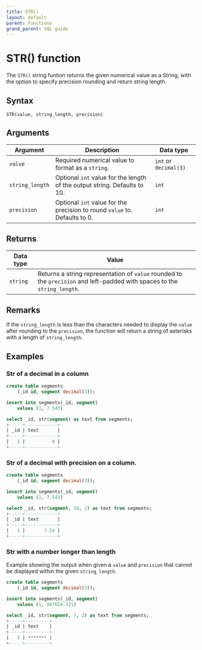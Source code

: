 ```yaml
---
title: STR()
layout: default
parent: Functions
grand_parent: SQL guide
---
```


# STR() function

The `STR()` string funtion returns the given numerical value as a String, with the option to specify precision rounding and return string length.

## Syntax

```
STR(value, string_length, precision)
```

## Arguments


| Argument | Description | Data type |
|---|---|---|
| `value` | Required numerical value to format as a `string`. | `int` or `decimal(3)` |
| `string_length` | Optional `int` value for the length of the output string. Defaults to 10. | `int` |
| `precision` | Optional `int` value for the precision to round `value` to. Defaults to 0. | `int` |


## Returns

| Data type | Value |
|---|---|
| `string` | Returns a string representation of `value` rounded to the `precision` and left-padded with spaces to the `string_length`. |

## Remarks
If the `string_length` is less than the characters needed to display the `value` after rounding to the `precision`, the function will return a string of asterisks with a length of `string_length`.

## Examples

### Str of a decimal in a column

```sql
create table segments
    (_id id, segment decimal(3));

insert into segments(_id, segment)
    values (1, 7.543)

select _id, str(segment) as text from segments;
+-----+------------+
| _id | text       |
+-----+------------+
|   1 |          8 |
+-----+------------+
```

### Str of a decimal with precision on a column.

```sql
create table segments
    (_id id, segment decimal(3));

insert into segments(_id, segment)
    values (1, 7.543)

select _id, str(segment, 10, 2) as text from segments;
+-----+------------+
| _id | text       |
+-----+------------+
|   1 |       7.54 |
+-----+------------+
```

### Str with a number longer than length
Example showing the output when given a `value` and `precision` that cannot be displayed within the given `string_length`.

```sql
create table segments
    (_id id, segment decimal(3));

insert into segments(_id, segment)
    values (1, 987654.321)

select _id, str(segment, 7, 2) as text from segments;
+-----+---------+
| _id | text    |
+-----+---------+
|   1 | ******* |
+-----+---------+
```

